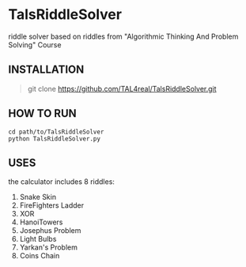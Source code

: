 # TalsRiddleSolver
riddle solver based on riddles from "Algorithmic Thinking And Problem Solving" Course

## INSTALLATION
> git clone https://github.com/TAL4real/TalsRiddleSolver.git
## HOW TO RUN
```
cd path/to/TalsRiddleSolver
python TalsRiddleSolver.py
```
## USES
the calculator includes 8 riddles:
1.  Snake Skin         
2.  FireFighters Ladder
3.  XOR                 
4.  HanoiTowers         
5.  Josephus Problem    
6.  Light Bulbs         
7.  Yarkan's Problem    
8.  Coins Chain
